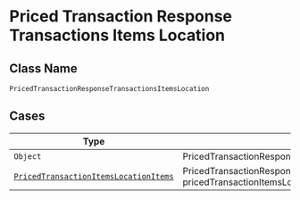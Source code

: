 
# Priced Transaction Response Transactions Items Location

## Class Name

`PricedTransactionResponseTransactionsItemsLocation`

## Cases

| Type | Factory Method |
|  --- | --- |
| `Object` | PricedTransactionResponseTransactionsItemsLocation.fromObject(Object object) |
| [`PricedTransactionItemsLocationItems`](../../../doc/models/priced-transaction-items-location-items.md) | PricedTransactionResponseTransactionsItemsLocation.fromPricedTransactionItemsLocationItems(PricedTransactionItemsLocationItems pricedTransactionItemsLocationItems) |

